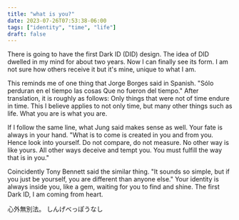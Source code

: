 ```yaml
---
title: "what is you?"
date: 2023-07-26T07:53:38-06:00
tags: ["identity", "time", "life"]
draft: false
---
```


There is going to have the first Dark ID (DID) design. The idea of DID dwelled in my mind for about two years. Now I can finally see its form. I am not sure how others receive it but it's mine, unique to what I am.

This reminds me of one thing that Jorge Borges said in Spanish. "Sólo perduran en el tiempo las cosas Que no fueron del tiempo." After translation, it is roughly as follows: Only things that were not of time endure in time. This I believe applies to not only time, but many other things such as life. What you are is what you are.

If I follow the same line, what Jung said makes sense as well. Your fate is always in your hand. "What is to come is created in you and from you. Hence look into yourself. Do not compare, do not measure. No other way is like yours. All other ways deceive and tempt you. You must fulfill the way that is in you."

Coincidently Tony Bennett said the similar thing. "It sounds so simple, but if you just be yourself, you are different than anyone else." Your identity is always inside you, like a gem, waiting for you to find and shine. The first Dark ID, I am coming from heart.

心外無別法。
しんげべっぽうなし
